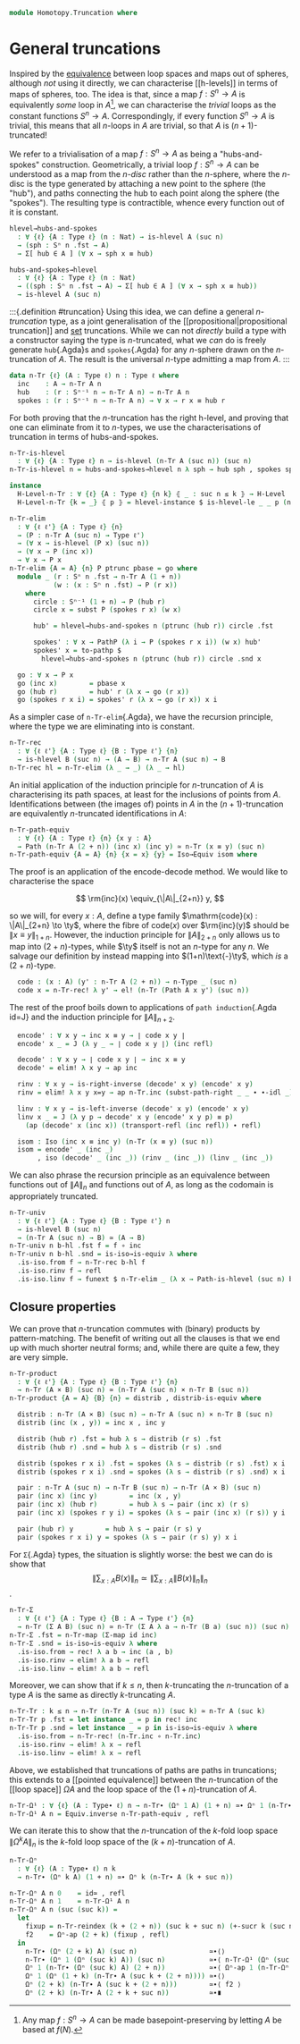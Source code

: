 <!--
```agda
open import 1Lab.Prelude

open import Data.Nat.Properties
open import Data.Set.Truncation
open import Data.Nat.Order
open import Data.Nat.Base
open import Data.List using (_∷_ ; [])

open import Homotopy.Space.Suspension
open import Homotopy.Space.Sphere
open import Homotopy.Loopspace
```
-->

```agda
module Homotopy.Truncation where
```

<!--
```agda
private variable
  ℓ ℓ'  : Level
  A B C : Type ℓ
  n k   : Nat
```
-->

# General truncations

Inspired by the [equivalence] between loop spaces and maps out of
spheres, although _not_ using it directly, we can characterise
[[h-levels]] in terms of maps of spheres, too. The idea is that, since a
map $f : S^n \to A$ is equivalently _some_ loop in $A$[^someloop], we
can characterise the _trivial_ loops as the constant functions $S^n \to
A$. Correspondingly, if every function $S^n \to A$ is trivial, this
means that all $n$-loops in $A$ are trivial, so that $A$ is
$(n+1)$-truncated!

[equivalence]: Homotopy.Base.html#loop-spaces-are-equivalently-based-maps-out-of-spheres
[^someloop]: Any map $f : S^n \to A$ can be made basepoint-preserving by
letting $A$ be based at $f(N)$.

We refer to a trivialisation of a map $f : S^n \to A$ as being a
"hubs-and-spokes" construction. Geometrically, a trivial loop $f : S^n
\to A$ can be understood as a map from the $n$-_disc_ rather than the
$n$-sphere, where the $n$-disc is the type generated by attaching a new
point to the sphere (the "hub"), and paths connecting the hub to each
point along the sphere (the "spokes"). The resulting type is
contractible, whence every function out of it is constant.

```agda
hlevel→hubs-and-spokes
  : ∀ {ℓ} {A : Type ℓ} (n : Nat) → is-hlevel A (suc n)
  → (sph : Sⁿ n .fst → A)
  → Σ[ hub ∈ A ] (∀ x → sph x ≡ hub)

hubs-and-spokes→hlevel
  : ∀ {ℓ} {A : Type ℓ} (n : Nat)
  → ((sph : Sⁿ n .fst → A) → Σ[ hub ∈ A ] (∀ x → sph x ≡ hub))
  → is-hlevel A (suc n)
```

<!--
```agda
hlevel→hubs-and-spokes 0 prop sph = sph north , λ x → prop (sph x) (sph north)
hlevel→hubs-and-spokes {A = A} (suc n) h =
  helper λ x y → hlevel→hubs-and-spokes n (h x y)
  where
  helper
    : ((a b : A) → (sph : Sⁿ⁻¹ (1 + n) → a ≡ b) → Σ _ λ hub → ∀ x → sph x ≡ hub)
    → (sph : Sⁿ⁻¹ (2 + n) → A)
    → Σ _ λ hub → ∀ x → sph x ≡ hub
  helper h f = f north , sym ∘ r where
    r : (x : Sⁿ⁻¹ (2 + n)) → f north ≡ f x
    r north = refl
    r south = h (f north) (f south) (λ x i → f (merid x i)) .fst
    r (merid x i) j = hcomp (∂ i ∨ ∂ j) λ where
       k (i = i0) → f north
       k (i = i1) → h (f north) (f south) (λ x i → f (merid x i)) .snd x k j
       k (j = i0) → f north
       k (j = i1) → f (merid x i)
       k (k = i0) → f (merid x (i ∧ j))

hubs-and-spokes→hlevel {A = A} zero spheres x y
  = spheres go .snd north ∙ sym (spheres go .snd south) where
    go : Sⁿ⁻¹ 1 → A
    go north = x
    go south = y
hubs-and-spokes→hlevel {A = A} (suc n) spheres x y =
  hubs-and-spokes→hlevel n $ helper spheres x y where
  helper
    : ((sph : Sⁿ⁻¹ (2 + n) → A) → Σ _ λ hub → ∀ x → sph x ≡ hub)
    → ∀ a b
    → (sph : Sⁿ⁻¹ (1 + n) → a ≡ b)
    → Σ _ λ hub → ∀ x → sph x ≡ hub
  helper h x y f = _ , r  where
    f' : Sⁿ⁻¹ (2 + n) → A
    f' north = x
    f' south = y
    f' (merid u i) = f u i

    r : (s : Sⁿ⁻¹ (1 + n)) → f s ≡ h f' .snd north ∙ sym (h f' .snd south)
    r s i j = hcomp (∂ i ∨ ∂ j) λ where
      k (k = i0) → h f' .snd north (~ i ∨ j)
      k (i = i0) → h f' .snd (merid s j) (~ k)
      k (i = i1) → hfill (∂ j) k λ where
        l (j = i0) → x
        l (j = i1) → h f' .snd south (~ l)
        l (l = i0) → h f' .snd north j
      k (j = i0) → h f' .snd north (~ i ∧ ~ k)
      k (j = i1) → h f' .snd south (~ k)
```
-->

:::{.definition #truncation}
Using this idea, we can define a general _$n$-truncation_ type, as a
joint generalisation of the [[propositional|propositional truncation]]
and [set] truncations. While we can not _directly_ build a type with a
constructor saying the type is $n$-truncated, what we _can_ do is freely
generate `hub`{.Agda}s and `spokes`{.Agda} for any $n$-sphere drawn on
the $n$-truncation of $A$. The result is the universal $n$-type
admitting a map from $A$.
:::

[set]: Data.Set.Truncation.html

```agda
data n-Tr {ℓ} (A : Type ℓ) n : Type ℓ where
  inc    : A → n-Tr A n
  hub    : (r : Sⁿ⁻¹ n → n-Tr A n) → n-Tr A n
  spokes : (r : Sⁿ⁻¹ n → n-Tr A n) → ∀ x → r x ≡ hub r
```

For both proving that the $n$-truncation has the right h-level, and
proving that one can eliminate from it to $n$-types, we use the
characterisations of truncation in terms of hubs-and-spokes.

```agda
n-Tr-is-hlevel
  : ∀ {ℓ} {A : Type ℓ} n → is-hlevel (n-Tr A (suc n)) (suc n)
n-Tr-is-hlevel n = hubs-and-spokes→hlevel n λ sph → hub sph , spokes sph

instance
  H-Level-n-Tr : ∀ {ℓ} {A : Type ℓ} {n k} ⦃ _ : suc n ≤ k ⦄ → H-Level (n-Tr A (suc n)) k
  H-Level-n-Tr {k = _} ⦃ p ⦄ = hlevel-instance $ is-hlevel-le _ _ p (n-Tr-is-hlevel _)

n-Tr-elim
  : ∀ {ℓ ℓ'} {A : Type ℓ} {n}
  → (P : n-Tr A (suc n) → Type ℓ')
  → (∀ x → is-hlevel (P x) (suc n))
  → (∀ x → P (inc x))
  → ∀ x → P x
n-Tr-elim {A = A} {n} P ptrunc pbase = go where
  module _ (r : Sⁿ n .fst → n-Tr A (1 + n))
           (w : (x : Sⁿ n .fst) → P (r x))
    where
      circle : Sⁿ⁻¹ (1 + n) → P (hub r)
      circle x = subst P (spokes r x) (w x)

      hub' = hlevel→hubs-and-spokes n (ptrunc (hub r)) circle .fst

      spokes' : ∀ x → PathP (λ i → P (spokes r x i)) (w x) hub'
      spokes' x = to-pathp $
        hlevel→hubs-and-spokes n (ptrunc (hub r)) circle .snd x

  go : ∀ x → P x
  go (inc x)        = pbase x
  go (hub r)        = hub' r (λ x → go (r x))
  go (spokes r x i) = spokes' r (λ x → go (r x)) x i
```

<!--
```agda
instance
  Inductive-n-Tr
    : ∀ {ℓ ℓ' ℓm} {A : Type ℓ} {n} {P : n-Tr A (suc n) → Type ℓ'} ⦃ i : Inductive (∀ x → P (inc x)) ℓm ⦄
    → ⦃ _ : ∀ {x} → H-Level (P x) (suc n) ⦄
    → Inductive (∀ x → P x) ℓm
  Inductive-n-Tr ⦃ i ⦄ = record
    { from = λ f → n-Tr-elim _ (λ x → hlevel _) (i .Inductive.from f)
    }

n-Tr-elim!
  : ∀ {ℓ ℓ'} {A : Type ℓ} {n}
  → (P : n-Tr A (suc n) → Type ℓ')
  → ⦃ _ : ∀ {x} → H-Level (P x) (suc n) ⦄
  → (∀ x → P (inc x))
  → ∀ x → P x
n-Tr-elim! P f = n-Tr-elim P (λ x → hlevel _) f

n-Tr-rec!
  : ∀ {ℓ ℓ'} {A : Type ℓ} {B : Type ℓ'} {n}
  → ⦃ hl : H-Level B (suc n) ⦄
  → (A → B) → n-Tr A (suc n) → B
n-Tr-rec! = n-Tr-elim (λ _ → _) (λ _ → hlevel _)

n-Tr-map
  : ∀ {ℓ ℓ'} {A : Type ℓ} {B : Type ℓ'} {n}
  → (A → B) → n-Tr A (suc n) → n-Tr B (suc n)
n-Tr-map f = n-Tr-rec! (inc ∘ f)

n-Tr-ap
  : ∀ {ℓ ℓ'} {A : Type ℓ} {B : Type ℓ'} {n}
  → (e : A ≃ B) → n-Tr A (suc n) ≃ n-Tr B (suc n)
n-Tr-ap e .fst = n-Tr-map (e .fst)
n-Tr-ap e .snd = is-iso→is-equiv λ where
  .is-iso.from → n-Tr-map (Equiv.from e)
  .is-iso.rinv → elim! λ _ → ap inc (Equiv.ε e _)
  .is-iso.linv → elim! λ _ → ap inc (Equiv.η e _)
```
-->

As a simpler case of `n-Tr-elim`{.Agda}, we have the recursion
principle, where the type we are eliminating into is constant.

```agda
n-Tr-rec
  : ∀ {ℓ ℓ'} {A : Type ℓ} {B : Type ℓ'} {n}
  → is-hlevel B (suc n) → (A → B) → n-Tr A (suc n) → B
n-Tr-rec hl = n-Tr-elim (λ _ → _) (λ _ → hl)
```

An initial application of the induction principle for $n$-truncation of
$A$ is characterising its path spaces, at least for the inclusions of
points from $A$. Identifications between (the images of) points in $A$
in the $(n+1)$-truncation are equivalently $n$-truncated identifications
in $A$:

```agda
n-Tr-path-equiv
  : ∀ {ℓ} {A : Type ℓ} {n} {x y : A}
  → Path (n-Tr A (2 + n)) (inc x) (inc y) ≃ n-Tr (x ≡ y) (suc n)
n-Tr-path-equiv {A = A} {n} {x = x} {y} = Iso→Equiv isom where
```

The proof is an application of the encode-decode method. We would like
to characterise the space

$$
\rm{inc}(x) \equiv_{\|A\|_{2+n}} y,
$$

so we will, for every $x : A$, define a type family $\mathrm{code}(x) :
\|A\|_{2+n} \to \ty$, where the fibre of $\mathrm{code}(x)$ over
$\rm{inc}(y)$ should be $\|x \equiv y\|_{1+n}$. However, the induction
principle for $\|A\|_{2+n}$ only allows us to map into $(2+n)$-types,
while $\ty$ itself is not an $n$-type for any $n$. We salvage our
definition by instead mapping into $(1+n)\text{-}\ty$, which _is_ a
$(2+n)$-type.

```agda
  code : (x : A) (y' : n-Tr A (2 + n)) → n-Type _ (suc n)
  code x = n-Tr-rec! λ y' → el! (n-Tr (Path A x y') (suc n))
```

The rest of the proof boils down to applications of `path
induction`{.Agda id=J} and the induction principle for $\|A\|_{n+2}$.

```agda
  encode' : ∀ x y → inc x ≡ y → ∣ code x y ∣
  encode' x _ = J (λ y _ → ∣ code x y ∣) (inc refl)

  decode' : ∀ x y → ∣ code x y ∣ → inc x ≡ y
  decode' = elim! λ x y → ap inc

  rinv : ∀ x y → is-right-inverse (decode' x y) (encode' x y)
  rinv = elim! λ x y x=y → ap n-Tr.inc (subst-path-right _ _ ∙ ∙-idl _)

  linv : ∀ x y → is-left-inverse (decode' x y) (encode' x y)
  linv x _ = J (λ y p → decode' x y (encode' x y p) ≡ p)
    (ap (decode' x (inc x)) (transport-refl (inc refl)) ∙ refl)

  isom : Iso (inc x ≡ inc y) (n-Tr (x ≡ y) (suc n))
  isom = encode' _ (inc _)
       , iso (decode' _ (inc _)) (rinv _ (inc _)) (linv _ (inc _))
```

We can also phrase the recursion principle as an equivalence between
functions out of $\| A \|_n$ and functions out of $A$, as long as the
codomain is appropriately truncated.

```agda
n-Tr-univ
  : ∀ {ℓ ℓ'} {A : Type ℓ} {B : Type ℓ'} n
  → is-hlevel B (suc n)
  → (n-Tr A (suc n) → B) ≃ (A → B)
n-Tr-univ n b-hl .fst f = f ∘ inc
n-Tr-univ n b-hl .snd = is-iso→is-equiv λ where
  .is-iso.from f → n-Tr-rec b-hl f
  .is-iso.rinv f → refl
  .is-iso.linv f → funext $ n-Tr-elim _ (λ x → Path-is-hlevel (suc n) b-hl) λ _ → refl
```

## Closure properties

We can prove that $n$-truncation commutes with (binary) products by
pattern-matching. The benefit of writing out all the clauses is that we
end up with much shorter neutral forms; and, while there are quite a
few, they are very simple.

```agda
n-Tr-product
  : ∀ {ℓ ℓ'} {A : Type ℓ} {B : Type ℓ'} {n}
  → n-Tr (A × B) (suc n) ≃ (n-Tr A (suc n) × n-Tr B (suc n))
n-Tr-product {A = A} {B} {n} = distrib , distrib-is-equiv where

  distrib : n-Tr (A × B) (suc n) → n-Tr A (suc n) × n-Tr B (suc n)
  distrib (inc (x , y)) = inc x , inc y

  distrib (hub r) .fst = hub λ s → distrib (r s) .fst
  distrib (hub r) .snd = hub λ s → distrib (r s) .snd

  distrib (spokes r x i) .fst = spokes (λ s → distrib (r s) .fst) x i
  distrib (spokes r x i) .snd = spokes (λ s → distrib (r s) .snd) x i

  pair : n-Tr A (suc n) → n-Tr B (suc n) → n-Tr (A × B) (suc n)
  pair (inc x) (inc y)        = inc (x , y)
  pair (inc x) (hub r)        = hub λ s → pair (inc x) (r s)
  pair (inc x) (spokes r y i) = spokes (λ s → pair (inc x) (r s)) y i

  pair (hub r) y        = hub λ s → pair (r s) y
  pair (spokes r x i) y = spokes (λ s → pair (r s) y) x i
```

<!--
```agda
  open is-iso

  distrib-is-equiv : is-equiv distrib
  distrib-is-equiv = is-iso→is-equiv λ where
    .from (x , y) → pair x y
    .rinv         → elim! λ x y → refl
    .linv         → elim! λ x y → refl
```
-->

For `Σ`{.Agda} types, the situation is slightly worse: the best we can
do is show that
$$
\left\| \sum_{x : A} B(x) \right\|_n
  \simeq
\left\| \sum_{x : A} \left\| B(x) \right\|_n \right\|_n
$$.

```agda
n-Tr-Σ
  : ∀ {ℓ ℓ'} {A : Type ℓ} {B : A → Type ℓ'} {n}
  → n-Tr (Σ A B) (suc n) ≃ n-Tr (Σ A λ a → n-Tr (B a) (suc n)) (suc n)
n-Tr-Σ .fst = n-Tr-map (Σ-map id inc)
n-Tr-Σ .snd = is-iso→is-equiv λ where
  .is-iso.from → rec! λ a b → inc (a , b)
  .is-iso.rinv → elim! λ a b → refl
  .is-iso.linv → elim! λ a b → refl
```

Moreover, we can show that if $k \le n$, then $k$-truncating the
$n$-truncation of a type $A$ is the same as directly $k$-truncating $A$.

```agda
n-Tr-Tr : k ≤ n → n-Tr (n-Tr A (suc n)) (suc k) ≃ n-Tr A (suc k)
n-Tr-Tr p .fst = let instance _ = p in rec! inc
n-Tr-Tr p .snd = let instance _ = p in is-iso→is-equiv λ where
  .is-iso.from → n-Tr-rec! (n-Tr.inc ∘ n-Tr.inc)
  .is-iso.rinv → elim! λ x → refl
  .is-iso.linv → elim! λ x → refl
```

<!--
```agda
n-Tr∙ : ∀ (A∙ : Type∙ ℓ) n → Type∙ ℓ
n-Tr∙ (A , a₀) n = n-Tr A n , inc a₀

n-Tr-prop : ∥ A ∥ ≃ n-Tr A 1
n-Tr-prop .fst = elim! n-Tr.inc
n-Tr-prop .snd = is-iso→is-equiv (iso (elim! ∥_∥.inc) (elim! λ _ → refl) (elim! λ _ → refl))

n-Tr-set : ∥ A ∥₀ ≃ n-Tr A 2
n-Tr-set .fst = elim! n-Tr.inc
n-Tr-set .snd = is-iso→is-equiv (iso (elim! ∥_∥₀.inc) (elim! λ _ → refl) (elim! λ _ → refl))

n-Tr-reindex : ∀ {ℓ} {A : Type ℓ} n k → n ≡ k → n-Tr A (suc n) ≃ n-Tr A (suc k)
n-Tr-reindex {A = A} n k p = done where
  instance
    _ : n ≤ k
    _ = ≤-refl' p

    _ : k ≤ n
    _ = ≤-refl' (sym p)

  done : n-Tr A (suc n) ≃ n-Tr A (suc k)
  done .fst = elim! inc
  done .snd = is-iso→is-equiv λ where
    .is-iso.from → elim! inc
    .is-iso.rinv → elim! λ x → refl
    .is-iso.linv → elim! λ x → refl
```
-->

Above, we established that truncations of paths are paths in
truncations; this extends to a [[pointed equivalence]] between the
$n$-truncation of the [[loop space]] $\Omega A$ and the loop space of
the $(1+n)$-truncation of $A$.

```agda
n-Tr-Ω¹ : ∀ {ℓ} (A : Type∙ ℓ) n → n-Tr∙ (Ωⁿ 1 A) (1 + n) ≃∙ Ωⁿ 1 (n-Tr∙ A (2 + n))
n-Tr-Ω¹ A n = Equiv.inverse n-Tr-path-equiv , refl
```

We can iterate this to show that the $n$-truncation of the $k$-fold loop
space $\| \Omega^k A \|_n$ is the $k$-fold loop space of the $(k +
n)$-truncation of $A$.

```agda
n-Tr-Ωⁿ
  : ∀ {ℓ} (A : Type∙ ℓ) n k
  → n-Tr∙ (Ωⁿ k A) (1 + n) ≃∙ Ωⁿ k (n-Tr∙ A (k + suc n))

n-Tr-Ωⁿ A n 0    = id≃ , refl
n-Tr-Ωⁿ A n 1    = n-Tr-Ω¹ A n
n-Tr-Ωⁿ A n (suc (suc k)) =
  let
    fixup = n-Tr-reindex (k + (2 + n)) (suc k + suc n) (+-sucr k (suc n))
    f2    = Ωⁿ-ap (2 + k) (fixup , refl)
  in
    n-Tr∙ (Ωⁿ (2 + k) A) (suc n)                  ≃∙⟨⟩
    n-Tr∙ (Ωⁿ 1 (Ωⁿ (suc k) A)) (suc n)           ≃∙⟨ n-Tr-Ω¹ (Ωⁿ (suc k) A) n ⟩
    Ωⁿ 1 (n-Tr∙ (Ωⁿ (suc k) A) (2 + n))           ≃∙⟨ Ωⁿ-ap 1 (n-Tr-Ωⁿ A (suc n) (suc k)) ⟩
    Ωⁿ 1 (Ωⁿ (1 + k) (n-Tr∙ A (suc k + (2 + n)))) ≃∙⟨⟩
    Ωⁿ (2 + k) (n-Tr∙ A (suc k + (2 + n)))        ≃∙⟨ f2 ⟩
    Ωⁿ (2 + k) (n-Tr∙ A (2 + k + suc n))          ≃∙∎
```
